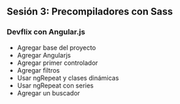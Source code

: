 ## Sesión 3: Precompiladores con Sass

### Devflix con Angular.js
* Agregar base del proyecto
* Agregar Angularjs
* Agregar primer controlador
* Agregar filtros
* Usar ngRepeat y clases dinámicas
* Usar ngRepeat con series
* Agregar un buscador